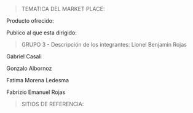 > TEMATICA DEL MARKET PLACE:

Producto ofrecido:

Publico al que esta dirigido:


> GRUPO 3 - Descripción de los integrantes:
Lionel Benjamin Rojas

Gabriel Casali

Gonzalo Albornoz

Fatima Morena Ledesma

Fabrizio Emanuel Rojas

>SITIOS  DE REFERENCIA: